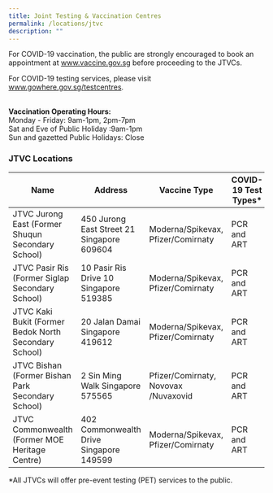 ```yaml
---
title: Joint Testing & Vaccination Centres
permalink: /locations/jtvc
description: ""
---
```

For COVID-19 vaccination, the public are strongly encouraged to book an appointment at www.vaccine.gov.sg before proceeding to the JTVCs.

For COVID-19 testing services, please visit www.gowhere.gov.sg/testcentres. <br><br>

**Vaccination Operating Hours:**<br>
Monday - Friday: 9am-1pm, 2pm-7pm<br>
Sat and Eve of Public Holiday :9am-1pm<br>
Sun and gazetted Public Holidays: Close<br>

### **JTVC Locations**
<table>
  <thead>
    <tr>
      <th>Name</th>
      <th>Address</th>
			<th>Vaccine Type</th>
			<th>COVID-19 Test Types*</th>
    </tr>
  </thead>
  <tbody>	
    <tr>
      <td>JTVC Jurong East (Former Shuqun Secondary School)
 </td>
      <td>450 Jurong East Street 21 Singapore 609604</td>
			<td>Moderna/Spikevax, Pfizer/Comirnaty</td>
			<td>PCR and ART</td>
    </tr>
    <tr>
      <td>JTVC Pasir Ris (Former Siglap Secondary School)</td>
      <td>10 Pasir Ris Drive 10 Singapore 519385</td>
			<td>Moderna/Spikevax, Pfizer/Comirnaty</td>
			<td>PCR and ART</td>
    </tr>
    <tr>
      <td>JTVC Kaki Bukit (Former Bedok North Secondary
School)</td>
      <td>20 Jalan Damai Singapore 419612</td>
			<td>Moderna/Spikevax, Pfizer/Comirnaty</td>
			<td>PCR and ART</td>
    </tr>
    <tr>
      <td>JTVC Bishan (Former Bishan Park Secondary School)</td>
      <td>2 Sin Ming Walk Singapore 575565</td>
			<td>Pfizer/Comirnaty, Novovax /Nuvaxovid</td>
			<td>PCR and ART</td>
    </tr>	
    <tr>
      <td>JTVC Commonwealth (Former MOE Heritage Centre)</td>
      <td>402 Commonwealth Drive Singapore 149599</td>
			<td>Moderna/Spikevax, Pfizer/Comirnaty</td>
			<td>PCR and ART</td>
    </tr>	
	</tbody>
</table>

*All JTVCs will offer pre-event testing (PET) services to the public.